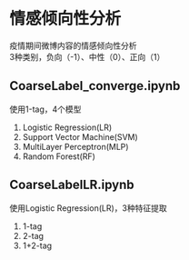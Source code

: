 # 情感倾向性分析

疫情期间微博内容的情感倾向性分析  
3种类别，负向（-1）、中性（0）、正向（1）

## CoarseLabel_converge.ipynb  
使用1-tag，4个模型  
1. Logistic Regression(LR)  
2. Support Vector Machine(SVM)  
3. MultiLayer Perceptron(MLP)  
4. Random Forest(RF)  

## CoarseLabelLR.ipynb  
使用Logistic Regression(LR)，3种特征提取  
1. 1-tag
2. 2-tag
3. 1+2-tag